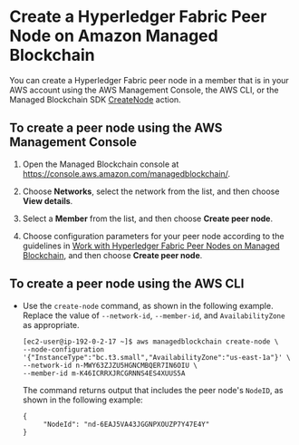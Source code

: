 # Create a Hyperledger Fabric Peer Node on Amazon Managed Blockchain<a name="managed-blockchain-create-peer-node"></a>

You can create a Hyperledger Fabric peer node in a member that is in your AWS account using the AWS Management Console, the AWS CLI, or the Managed Blockchain SDK [CreateNode](https://docs.aws.amazon.com/managed-blockchain/latest/APIReference/>API_CreateNode.html) action\.

## To create a peer node using the AWS Management Console<a name="w75aac21c13b5b1"></a>

1. Open the Managed Blockchain console at [https://console\.aws\.amazon\.com/managedblockchain/](https://console.aws.amazon.com/managedblockchain/)\.

1. Choose **Networks**, select the network from the list, and then choose **View details**\.

1. Select a **Member** from the list, and then choose **Create peer node**\.

1. Choose configuration parameters for your peer node according to the guidelines in [Work with Hyperledger Fabric Peer Nodes on Managed Blockchain](managed-blockchain-hyperledger-peer-nodes.md), and then choose **Create peer node**\.

## To create a peer node using the AWS CLI<a name="w75aac21c13b5b3"></a>
+ Use the `create-node` command, as shown in the following example\. Replace the value of `--network-id`, `--member-id`, and `AvailabilityZone` as appropriate\.

  ```
  [ec2-user@ip-192-0-2-17 ~]$ aws managedblockchain create-node \
  --node-configuration '{"InstanceType":"bc.t3.small","AvailabilityZone":"us-east-1a"}' \
  --network-id n-MWY63ZJZU5HGNCMBQER7IN6OIU \
  --member-id m-K46ICRRXJRCGRNNS4ES4XUUS5A
  ```

  The command returns output that includes the peer node's `NodeID`, as shown in the following example:

  ```
  {
       "NodeId": "nd-6EAJ5VA43JGGNPXOUZP7Y47E4Y"
  }
  ```